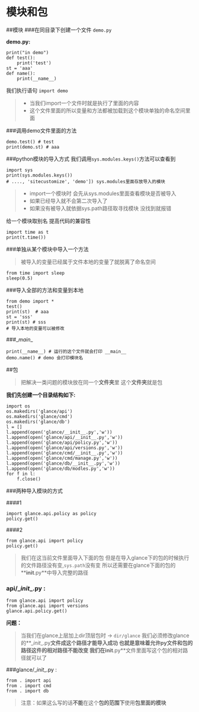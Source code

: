 # 模块和包

##模块
###在同目录下创建一个文件 `demo.py`

**demo.py:**

```
print("in demo")
def test():
    print('test')
st = 'aaa'
def name():
    print(__name__)
```
我们执行语句
`import demo`

> * 当我们import一个文件时就是执行了里面的内容
> * 这个文件里面的所以变量和方法都被加载到这个模块单独的命名空间里面

###调用demo文件里面的方法
```
demo.test() # test
print(demo.st) # aaa
```
###python模块的导入方式
我们调用`sys.modules.keys()`方法可以查看到
```
import sys
print(sys.modules.keys()) 
# ...., 'sitecustomize', 'demo']) sys.modules里面存放导入的模块
```

> * import一个模块时 会先从sys.modules里面查看模块是否被导入
> * 如果已经导入就不会第二次导入了
> * 如果没有被导入就依据sys.path路径取寻找模块 没找到就报错

给一个模块取别名 提高代码的兼容性
```
import time as t
print(t.time())
```
###单独从某个模块中导入一个方法

> 被导入的变量已经属于文件本地的变量了就脱离了命名空间

```
from time import sleep
sleep(0.5)
```

###导入全部的方法和变量到本地
```
from demo import *
test()
print(st)  # aaa
st = 'sss'
print(st) # sss
# 导入本地的变量可以被修改
```
###\__main__
```
print(__name__) # 运行的这个文件就会打印 __main__
demo.name() # demo 会打印模块名
```

##包
> 把解决一类问题的模块放在同一个**文件夹**里
> 这个**文件夹**就是包

**我们先创建一个目录结构如下:**

```
import os
os.makedirs('glance/api')
os.makedirs('glance/cmd')
os.makedirs('glance/db')
l = []
l.append(open('glance/__init__.py','w'))
l.append(open('glance/api/__init__.py','w'))
l.append(open('glance/api/policy.py','w'))
l.append(open('glance/api/versions.py','w'))
l.append(open('glance/cmd/__init__.py','w'))
l.append(open('glance/cmd/manage.py','w'))
l.append(open('glance/db/__init__.py','w'))
l.append(open('glance/db/modles.py','w'))
for f in l:
    f.close()
```

###两种导入模块的方式

####1
```
import glance.api.policy as policy
policy.get()
```

####2
```
from glance.api import policy
policy.get()
```

> 我们在这当前文件里面导入下面的包
> 但是在导入glance下的包的时候执行的文件路径没有变,`sys.path`没有变
> 所以还需要在glance下面的包的**__init__.py**中导入完整的路径

### api/\__init__.py :
```
from glance.api import policy
from glance.api import versions
glance.api.policy.get()
```

**问题：**
> 当我们在glance上层加上dir顶层包时 -> `dir/glance`
> 我们必须修改glance的**\__init__.py**文件成这个路径才能导入成功
> 也就是意味着允许py文件和包的路径这件的相对路径不能改变
> 我们在**__init__.py**文件里面写这个包的相对路径就可以了

###glance/\__init__.py :

```
from . import api
from . import cmd
from . import db
```
> 注意：如果这么写的话**不能**在这个**包的范围下**使用**包里面的模块**







